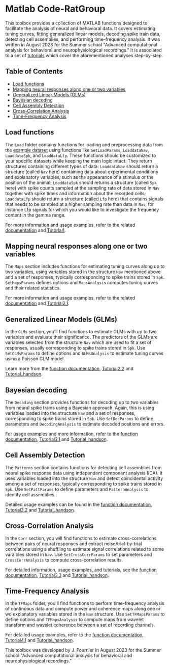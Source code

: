 # Matlab Code-RatGroup
This toolbox provides a collection of MATLAB functions designed to facilitate the analysis of neural and behavioral data. It covers estimating tuning curves, fitting generalized linear models, decoding spike train data, detecting cell assemblies, and performing time-frequency analysis. It was written in August 2023 for the Summer school "Advanced computational analysis for behavioral and neurophysiological recordings."
It is associated to a set of [tutorials](#Tutorials) which cover the aforementioned analyses step-by-step.

## Table of Contents
- [Load functions](#load-functions)
- [Mapping neural responses along one or two variables](#mapping-neural-responses-along-one-or-two-variables)
- [Generalized Linear Models (GLMs)](#generalized-linear-models-glms)
- [Bayesian decoding](#bayesian-decoding)
- [Cell Assembly Detection](#cell-assembly-detection)
- [Cross-Correlation Analysis](#cross-correlation-analysis)
- [Time-Frequency Analysis](#time-frequency-analysis)

## Load functions

The `Load` folder contains functions for loading and preprocessing data from the [example dataset](../Data) using functions like `SetLoadParams`, `LoaddataNav`, `LoaddataSpk`, and `LoaddataLfp`. These functions should be customized to your specific datasets while keeping the main logic intact. They return structures containing different types of data: `LoaddataNav` should return a structure (called `Nav` here) containing data about experimental conditions and explanatory variables, such as the appearance of a stimulus or the position of the animal; `LoaddataSpk` should returns a structure (called `Spk` here) with spike counts sampled at the sampling rate of data stored in `Nav` together with spike times and information about the recorded cells; `LoaddataLfp` should return a structure (called `Lfp` here) that contains signals that needs to be sampled at a higher sampling rate than data in `Nav`, for instance Lfp signals for which you would like to investigate the frequency content in the gamma range.

For more information and usage examples, refer to the related [documentation](/Code/Load) and [Tutorial1](../Tutorials).

## Mapping neural responses along one or two variables

The `Maps` section includes functions for estimating tuning curves along up to two variables, using variables stored in the structure `Nav` mentioned above and a set of responses, typically corresponding to spike trains stored in `Spk`. `SetMapsParams` defines options and `MapsAnalysis` computes tuning curves and their related statistics.

For more information and usage examples, refer to the related [documentation](/Code/Maps) and [Tutorial2.1](../Tutorials).

## Generalized Linear Models (GLMs)

In the `GLMs` section, you'll find functions to estimate GLMs with up to two variables and evaluate their significance. The predictors of the GLMs are variables selected from the structure `Nav` which are used to fit a set of responses, usually corresponding to spike trains stored in `Spk`. Use `SetGLMsParams` to define options and `GLMsAnalysis` to estimate tuning curves using a Poisson GLM model.

Learn more from the [function documentation](/Code/GLMs), [Tutorial2.2](../Tutorials) and [Tutorial_handson](../Tutorials).

## Bayesian decoding

The `Decoding` section provides functions for decoding up to two variables from neural spike trains using a Bayesian approach. Again, this is using variables loaded into the structure `Nav` and a set of responses, corresponding to spike trains stored in `Spk`. Use `SetDecParams` to define parameters and `DecodingAnalysis` to estimate decoded positions and errors.

For usage examples and more information, refer to the [function documentation](/Code/Decding), [Tutorial3.1](../Tutorials) and [Tutorial_handson](../Tutorials).

## Cell Assembly Detection

The `Patterns` section contains functions for detecting cell assemblies from neural spike response data using independent component analysis (ICA). It uses variables loaded into the structure `Nav` and detect coincidental activity among a set of responses, typically corresponding to spike trains stored in `Spk`. Use `SetPattParams` to define parameters and `PatternAnalysis` to identify cell assemblies.

Detailed usage examples can be found in the [function documentation](/Code/Patterns), [Tutorial3.2](../Tutorials) and [Tutorial_handson](../Tutorials).

## Cross-Correlation Analysis

In the `Corr` section, you will find functions to estimate cross-correlations between pairs of neural responses and extract noise/trial-by-trial correlations using a shuffling to estimate signal correlations related to some varaibles stored in `Nav`. Use `SetCrossCorrParams` to set parameters and `CrossCorrAnalysis` to compute cross-correlation results.

For detailed information, usage examples, and tutorials, see the [function documentation](/Code/Corr), [Tutorial3.3](../Tutorials) and [Tutorial_handson](../Tutorials).

## Time-Frequency Analysis

In the `TFMaps` folder, you'll find functions to perform time-frequency analysis of continuous data and compute power and coherence maps along one or wo explanatory variables stored in the `Nav` structure. Use `SetTFMapsParams` to define options and `TFMapsAnalysis` to compute maps from wavelet transform and wavelet coherence between a set of recording channels. 

For detailed usage examples, refer to the [function documentation](/Code/TFMaps), [Tutorial4.1](../Tutorials) and [Tutorial_handson](../Tutorials).

This toolbox was developed by J. Fournier in August 2023 for the Summer school "Advanced computational analysis for behavioral and neurophysiological recordings."


